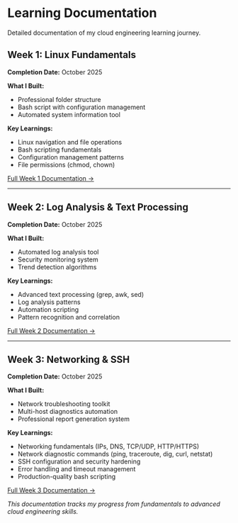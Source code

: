 # Learning Documentation

Detailed documentation of my cloud engineering learning journey.

## Week 1: Linux Fundamentals
**Completion Date:** October 2025

**What I Built:**
- Professional folder structure
- Bash script with configuration management
- Automated system information tool

**Key Learnings:**
- Linux navigation and file operations
- Bash scripting fundamentals
- Configuration management patterns
- File permissions (chmod, chown)

[Full Week 1 Documentation →](week1/)

---

## Week 2: Log Analysis & Text Processing
**Completion Date:** October 2025

**What I Built:**
- Automated log analysis tool
- Security monitoring system
- Trend detection algorithms

**Key Learnings:**
- Advanced text processing (grep, awk, sed)
- Log analysis patterns
- Automation scripting
- Pattern recognition and correlation

[Full Week 2 Documentation →](week2/)

---

## Week 3: Networking & SSH
**Completion Date:** October 2025

**What I Built:**
- Network troubleshooting toolkit
- Multi-host diagnostics automation
- Professional report generation system

**Key Learnings:**
- Networking fundamentals (IPs, DNS, TCP/UDP, HTTP/HTTPS)
- Network diagnostic commands (ping, traceroute, dig, curl, netstat)
- SSH configuration and security hardening
- Error handling and timeout management
- Production-quality bash scripting

[Full Week 3 Documentation →](week3/)


*This documentation tracks my progress from fundamentals to advanced cloud engineering skills.*
